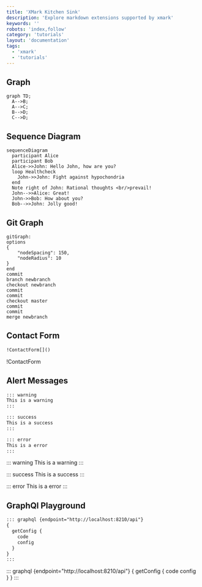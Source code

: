 ```yaml
---
title: 'XMark Kitchen Sink'
description: 'Explore markdown extensions supported by xmark'
keywords: ''
robots: 'index,follow'
category: 'tutorials'
layout: 'documentation'
tags:
  - 'xmark'
  - 'tutorials'
---
```


## Graph

```graph
graph TD;
  A-->B;
  A-->C;
  B-->D;
  C-->D;
```

## Sequence Diagram

```graph
sequenceDiagram
  participant Alice
  participant Bob
  Alice->>John: Hello John, how are you?
  loop Healthcheck
    John->>John: Fight against hypochondria
  end
  Note right of John: Rational thoughts <br/>prevail!
  John-->>Alice: Great!
  John->>Bob: How about you?
  Bob-->>John: Jolly good!
```

## Git Graph

```graph
gitGraph:
options
{
    "nodeSpacing": 150,
    "nodeRadius": 10
}
end
commit
branch newbranch
checkout newbranch
commit
commit
checkout master
commit
commit
merge newbranch
```

## Contact Form

```markdown
!ContactForm[]()
```

!ContactForm[]()

## Alert Messages

```markdown
::: warning
This is a warning
:::

::: success
This is a success
:::

::: error
This is a error
:::
```

::: warning
This is a warning
:::

::: success
This is a success
:::

::: error
This is a error
:::

## GraphQl Playground

```markdown
::: graphql {endpoint="http://localhost:8210/api"}
{
  getConfig {
    code
    config
  }
}
:::
```

::: graphql {endpoint="http://localhost:8210/api"}
{
  getConfig {
    code
    config
  }
}
:::
